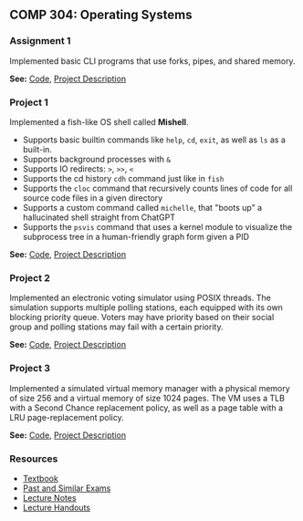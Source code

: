 ## COMP 304: Operating Systems

### Assignment 1
Implemented basic CLI programs that use forks, pipes, and shared memory.

**See:** [Code](assignments/assignment1), [Project Description](assignment/assignment1/assignment_description.pdf)

### Project 1
Implemented a fish-like OS shell called **Mishell**.
- Supports basic builtin commands like `help`, `cd`, `exit`, as well as `ls` as a built-in.
- Supports background processes with `&`
- Supports IO redirects: `>`, `>>`, `<` 
- Supports the cd history `cdh` command just like in `fish`
- Supports the `cloc` command that recursively counts lines of code for all source code files in a given directory
- Supports a custom command called `michelle`, that "boots up" a hallucinated shell straight from ChatGPT
- Supports the `psvis` command that uses a kernel module to visualize the subprocess tree in a human-friendly graph form given a PID

**See:** [Code](projects/project1), [Project Description](projects/project1/project_description.pdf)

### Project 2
Implemented an electronic voting simulator using POSIX threads. The simulation supports multiple polling stations, each equipped with its own blocking priority queue. Voters may have priority based on their social group and polling stations may fail with a certain priority.

**See:** [Code](projects/project2), [Project Description](projects/project2/project_description.pdf)

### Project 3
Implemented a simulated virtual memory manager with a physical memory of size 256 and a virtual memory of size 1024 pages. The VM uses a TLB with a Second Chance replacement policy, as well as a page table with a LRU page-replacement policy.

**See:** [Code](projects/project3), [Project Description](projects/project3/project_description.pdf)

### Resources
- [Textbook](textbook.pdf)
- [Past and Similar Exams](exams)
- [Lecture Notes](notes)
- [Lecture Handouts](handouts)

